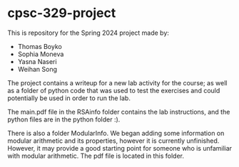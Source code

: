 # cpsc-329-project

This is repository for the Spring 2024 project made by:
- Thomas Boyko
- Sophia Moneva
- Yasna Naseri
- Weihan Song

The project contains a writeup for a new lab activity for the course; as well as a folder of python code that was used to test the exercises and could potentially be used in order to run the lab.

The main.pdf file in the RSAinfo folder contains the lab instructions, and the python files are in the python folder :).

There is also a folder ModularInfo. We began adding some information on modular arithmetic and its properties, however it is currently unfinished. However, it may provide a good starting point for someone who is unfamiliar with modular arithmetic. The pdf file is located in this folder.

